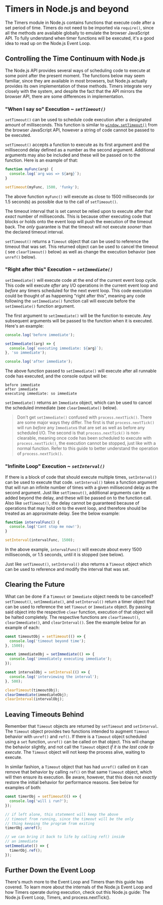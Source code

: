 # Timers in Node.js and beyond

The Timers module in Node.js contains functions that execute code after a set period of time. Timers do not need to be imported via `require()`, since all the methods are available globally to emulate the browser JavaScript API. To fully understand when timer functions will be executed, it's a good idea to read up on the Node.js Event Loop.

## Controlling the Time Continuum with Node.js

The Node.js API provides several ways of scheduling code to execute at some point after the present moment. The functions below may seem familiar, since they are available in most browsers, but Node.js actually provides its own implementation of these methods. Timers integrate very closely with the system, and despite the fact that the API mirrors the browser API, there are some differences in implementation.

### "When I say so" Execution \~ _`setTimeout()`_

`setTimeout()` can be used to schedule code execution after a designated amount of milliseconds. This function is similar to [`window.setTimeout()`](https://developer.mozilla.org/en-US/docs/Web/API/WindowTimers/setTimeout) from the browser JavaScript API, however a string of code cannot be passed to be executed.

`setTimeout()` accepts a function to execute as its first argument and the millisecond delay defined as a number as the second argument. Additional arguments may also be included and these will be passed on to the function. Here is an example of that:

```js
function myFunc(arg) {
  console.log(`arg was => ${arg}`);
}

setTimeout(myFunc, 1500, 'funky');
```

The above function `myFunc()` will execute as close to 1500 milliseconds (or 1.5 seconds) as possible due to the call of `setTimeout()`.

The timeout interval that is set cannot be relied upon to execute after that _exact_ number of milliseconds. This is because other executing code that blocks or holds onto the event loop will push the execution of the timeout back. The _only_ guarantee is that the timeout will not execute _sooner_ than the declared timeout interval.

`setTimeout()` returns a `Timeout` object that can be used to reference the timeout that was set. This returned object can be used to cancel the timeout ( see `clearTimeout()` below) as well as change the execution behavior (see `unref()` below).

### "Right after this" Execution \~ _`setImmediate()`_

`setImmediate()` will execute code at the end of the current event loop cycle. This code will execute _after_ any I/O operations in the current event loop and _before_ any timers scheduled for the next event loop. This code execution could be thought of as happening "right after this", meaning any code following the `setImmediate()` function call will execute before the `setImmediate()` function argument.

The first argument to `setImmediate()` will be the function to execute. Any subsequent arguments will be passed to the function when it is executed. Here's an example:

```js
console.log('before immediate');

setImmediate((arg) => {
  console.log(`executing immediate: ${arg}`);
}, 'so immediate');

console.log('after immediate');
```

The above function passed to `setImmediate()` will execute after all runnable code has executed, and the console output will be:

```
before immediate
after immediate
executing immediate: so immediate
```

`setImmediate()` returns an `Immediate` object, which can be used to cancel the scheduled immediate (see `clearImmediate()` below).

> Don't get `setImmediate()` confused with `process.nextTick()`. There are some major ways they differ. The first is that `process.nextTick()` will run _before_ any `Immediate`s that are set as well as before any scheduled I/O. The second is that `process.nextTick()` is non-clearable, meaning once code has been scheduled to execute with `process.nextTick()`, the execution cannot be stopped, just like with a normal function. Refer to this guide to better understand the operation of `process.nextTick()`.

### "Infinite Loop" Execution \~ _`setInterval()`_

If there is a block of code that should execute multiple times, `setInterval()` can be used to execute that code. `setInterval()` takes a function argument that will run an infinite number of times with a given millisecond delay as the second argument. Just like `setTimeout()`, additional arguments can be added beyond the delay, and these will be passed on to the function call. Also like `setTimeout()`, the delay cannot be guaranteed because of operations that may hold on to the event loop, and therefore should be treated as an approximate delay. See the below example:

```js
function intervalFunc() {
  console.log('Cant stop me now!');
}

setInterval(intervalFunc, 1500);
```

In the above example, `intervalFunc()` will execute about every 1500 milliseconds, or 1.5 seconds, until it is stopped (see below).

Just like `setTimeout()`, `setInterval()` also returns a `Timeout` object which can be used to reference and modify the interval that was set.

## Clearing the Future

What can be done if a `Timeout` or `Immediate` object needs to be cancelled? `setTimeout()`, `setImmediate()`, and `setInterval()` return a timer object that can be used to reference the set `Timeout` or `Immediate` object. By passing said object into the respective `clear` function, execution of that object will be halted completely. The respective functions are `clearTimeout()`, `clearImmediate()`, and `clearInterval()`. See the example below for an example of each:

```js
const timeoutObj = setTimeout(() => {
  console.log('timeout beyond time');
}, 1500);

const immediateObj = setImmediate(() => {
  console.log('immediately executing immediate');
});

const intervalObj = setInterval(() => {
  console.log('interviewing the interval');
}, 500);

clearTimeout(timeoutObj);
clearImmediate(immediateObj);
clearInterval(intervalObj);
```

## Leaving Timeouts Behind

Remember that `Timeout` objects are returned by `setTimeout` and `setInterval`. The `Timeout` object provides two functions intended to augment `Timeout` behavior with `unref()` and `ref()`. If there is a `Timeout` object scheduled using a `set` function, `unref()` can be called on that object. This will change the behavior slightly, and not call the `Timeout` object _if it is the last code to execute_. The `Timeout` object will not keep the process alive, waiting to execute.

In similar fashion, a `Timeout` object that has had `unref()` called on it can remove that behavior by calling `ref()` on that same `Timeout` object, which will then ensure its execution. Be aware, however, that this does not _exactly_ restore the initial behavior for performance reasons. See below for examples of both:

```js
const timerObj = setTimeout(() => {
  console.log('will i run?');
});

// if left alone, this statement will keep the above
// timeout from running, since the timeout will be the only
// thing keeping the program from exiting
timerObj.unref();

// we can bring it back to life by calling ref() inside
// an immediate
setImmediate(() => {
  timerObj.ref();
});
```

## Further Down the Event Loop

There's much more to the Event Loop and Timers than this guide has covered. To learn more about the internals of the Node.js Event Loop and how Timers operate during execution, check out this Node.js guide: The Node.js Event Loop, Timers, and process.nextTick().
